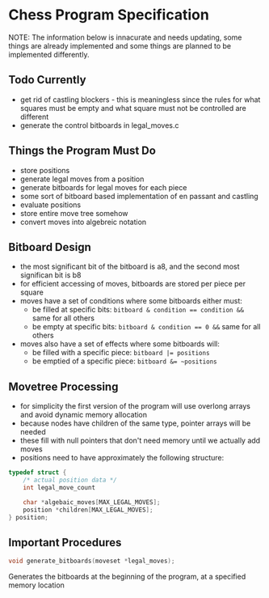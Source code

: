 # Chess Program Specification

NOTE: The information below is innacurate and needs updating, some things are already implemented and some things are planned to be implemented differently.

## Todo Currently
* get rid of castling blockers - this is meaningless since the rules for what squares must be empty and what square must not be controlled are different
* generate the control bitboards in legal_moves.c

## Things the Program Must Do
* store positions
* generate legal moves from a position
* generate bitboards for legal moves for each piece
* some sort of bitboard based implementation of en passant and castling
* evaluate positions
* store entire move tree somehow
* convert moves into algebreic notation

## Bitboard Design
* the most significant bit of the bitboard is a8, and the second most significan bit is b8
* for efficient accessing of moves, bitboards are stored per piece per square
* moves have a set of conditions where some bitboards either must:
  * be filled at specific bits: `bitboard & condition == condition &&` same for all others
  * be empty at specific bits: `bitboard & condition == 0 &&` same for all others
* moves also have a set of effects where some bitboards will:
  * be filled with a specific piece: `bitboard |= positions`
  * be emptied of a specific piece: `bitboard &= ~positions`

## Movetree Processing
* for simplicity the first version of the program will use overlong arrays and avoid dynamic memory allocation
* because nodes have children of the same type, pointer arrays will be needed
* these fill with null pointers that don't need memory until we actually add moves
* positions need to have approximately the following structure:
```C
typedef struct {
    /* actual position data */
    int legal_move_count

    char *algebaic_moves[MAX_LEGAL_MOVES];
    position *children[MAX_LEGAL_MOVES];
} position;
```

## Important Procedures
```C
void generate_bitboards(moveset *legal_moves);
```
Generates the bitboards at the beginning of the program, at a specified memory location
